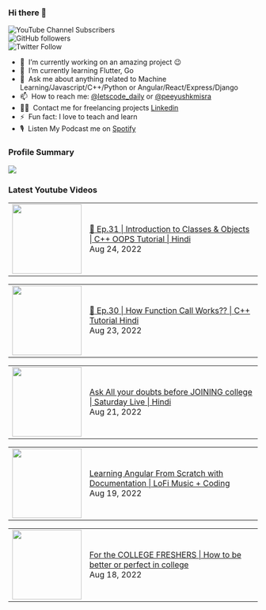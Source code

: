 ### Hi there 👋

![YouTube Channel Subscribers](https://img.shields.io/youtube/channel/subscribers/UCgmk1KXmrHXt_DO0kScyVmQ?style=social)  
![GitHub followers](https://img.shields.io/github/followers/misrapk?style=social)  
![Twitter Follow](https://img.shields.io/twitter/follow/peeyushkmisra?style=social)

- 🔭 &nbsp;I’m currently working on an amazing project :wink:
- 🌱 &nbsp;I’m currently learning Flutter, Go
- 💬 &nbsp;Ask me about anything related to Machine Learning/Javascript/C++/Python or Angular/React/Express/Django
- 📫 &nbsp;How to reach me: [@letscode_daily](https://www.instagram.com/letscode_daily/) or [@peeyushkmisra](https://www.instagram.com/peeyushkmisra/)
- 👨‍💻 &nbsp;Contact me for freelancing projects [Linkedin](https://www.linkedin.com/in/peeyushkmisra/)
- ⚡ &nbsp;Fun fact: I love to teach and learn
- 🎙 &nbsp;Listen My Podcast me on [Spotify](https://open.spotify.com/show/5HlTHA4yxnj56N1klajpQc)

### Profile Summary

![](https://github-profile-summary-cards.vercel.app/api/cards/profile-details?username=misrapk&theme=dracula)

### Latest Youtube Videos

<!-- YOUTUBE:START --><table><tr><td><a href="https://www.youtube.com/watch?v=3rgFkWa80Xg"><img width="140px" src="https://i.ytimg.com/vi/3rgFkWa80Xg/mqdefault.jpg"></a></td>
<td><a href="https://www.youtube.com/watch?v=3rgFkWa80Xg">🔴 Ep.31 | Introduction to Classes &amp; Objects | C++ OOPS Tutorial |  Hindi</a><br/>Aug 24, 2022</td></tr></table>
<table><tr><td><a href="https://www.youtube.com/watch?v=4CE3STO_me0"><img width="140px" src="https://i.ytimg.com/vi/4CE3STO_me0/mqdefault.jpg"></a></td>
<td><a href="https://www.youtube.com/watch?v=4CE3STO_me0">🔴 Ep.30 | How Function Call Works?? | C++ Tutorial Hindi</a><br/>Aug 23, 2022</td></tr></table>
<table><tr><td><a href="https://www.youtube.com/watch?v=xvNU6THwxtQ"><img width="140px" src="https://i.ytimg.com/vi/xvNU6THwxtQ/mqdefault.jpg"></a></td>
<td><a href="https://www.youtube.com/watch?v=xvNU6THwxtQ">Ask All your doubts before JOINING college | Saturday Live  | Hindi</a><br/>Aug 21, 2022</td></tr></table>
<table><tr><td><a href="https://www.youtube.com/watch?v=PcoJeg5A6Bc"><img width="140px" src="https://i.ytimg.com/vi/PcoJeg5A6Bc/mqdefault.jpg"></a></td>
<td><a href="https://www.youtube.com/watch?v=PcoJeg5A6Bc">Learning Angular From Scratch with Documentation | LoFi Music + Coding</a><br/>Aug 19, 2022</td></tr></table>
<table><tr><td><a href="https://www.youtube.com/watch?v=sSgXbBEmlJ4"><img width="140px" src="https://i.ytimg.com/vi/sSgXbBEmlJ4/mqdefault.jpg"></a></td>
<td><a href="https://www.youtube.com/watch?v=sSgXbBEmlJ4">For the COLLEGE FRESHERS | How to be better or perfect in college</a><br/>Aug 18, 2022</td></tr></table>
<!-- YOUTUBE:END -->
